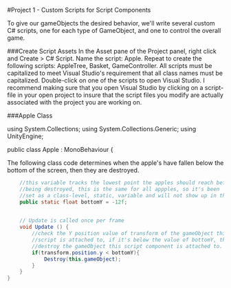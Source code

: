 #Project 1 - Custom Scripts for Script Components

To give our gameObjects the desired behavior, we'll write several custom C# scripts, one for each type of GameObject, and one to control the overall game.  

###Create Script Assets
In the Asset pane of the Project panel, right click and Create > C# Script.  Name the script: Apple.  Repeat to create the following scripts:  AppleTree, Basket, GameController.  All scripts must be capitalized to meet Visual Studio's requirement that all class names must be capitalized.   Double-click on one of the scripts to open Visual Studio.  I recommend making sure that you open Visual Studio by clicking on a script-file in your open project to insure that the script files you modify are actually associated with the project you are working on.  

###Apple Class

using System.Collections;
using System.Collections.Generic;
using UnityEngine;

public class Apple : MonoBehaviour {

The following class code determines when the apple's have fallen below the bottom of the screen, then they are destroyed.  

```java
    //this variable tracks the lowest point the apples should reach before 
    //being destroyed, this is the same for all appples, so it's been
    //set as a class-level, static, variable and will not show up in the inspector.
    public static float bottomY = -12f;

	
	// Update is called once per frame
	void Update () {
        //check the Y position value of transform of the gameObject this 
        //script is attached to, if it's below the value of bottomY, then
        //destroy the gameObject this script component is attached to.
        if(transform.position.y < bottomY){
            Destroy(this.gameObject);
        }
	}
}

```

